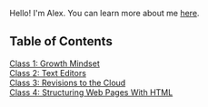 Hello! I'm Alex. You can learn more about me [here](introduction.md).

## Table of Contents
[Class 1: Growth Mindset](class-1-readings.md)  
[Class 2: Text Editors](class-2-readings.md)  
[Class 3: Revisions to the Cloud](class-3-readings.md)  
[Class 4: Structuring Web Pages With HTML](class-4-readings.md)  